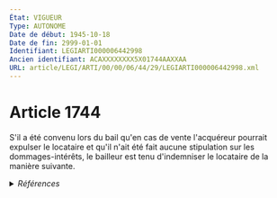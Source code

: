 ```yaml
---
État: VIGUEUR
Type: AUTONOME
Date de début: 1945-10-18
Date de fin: 2999-01-01
Identifiant: LEGIARTI000006442998
Ancien identifiant: ACAXXXXXXXX5X01744AAXXAA
URL: article/LEGI/ARTI/00/00/06/44/29/LEGIARTI000006442998.xml
---
```


<h1>Article 1744</h1>

S'il a été convenu lors du bail qu'en cas de vente l'acquéreur pourrait expulser
le locataire et qu'il n'ait été fait aucune stipulation sur les
dommages-intérêts, le bailleur est tenu d'indemniser le locataire de la manière
suivante.


<details>
  <summary><em>Références</em></summary>

  <h2>Textes faisant référence à l'article</h2>
  
  <ul>
    <li>
      <a href="https://legal.tricoteuses.fr//redirection/JORFTEXT000000333772?vers=git&vers=legifrance">Ordonnance n°45-2380 du 17 octobre 1945 RELATIF AU STATUT JURIDIQUE DU FERMAGE</a> MODIFICATION cible
    </li>
  </ul>
  
  <h2>Références faites par l'article</h2>
  
  <ul>
    <li>
      CODIFICATION source Loi 1804-03-07
    </li>
    <li>
      CREATION source Loi 1804-03-07 promulguée le 17 mars 1804
    </li>
    <li>
      1945-10-17 MODIFICATION source <a href="https://legal.tricoteuses.fr//redirection/JORFTEXT000000333772?vers=git&vers=legifrance">Ordonnance n°45-2380 du 17 octobre 1945 RELATIF AU STATUT JURIDIQUE DU FERMAGE</a>
    </li>
  </ul>
</details>
